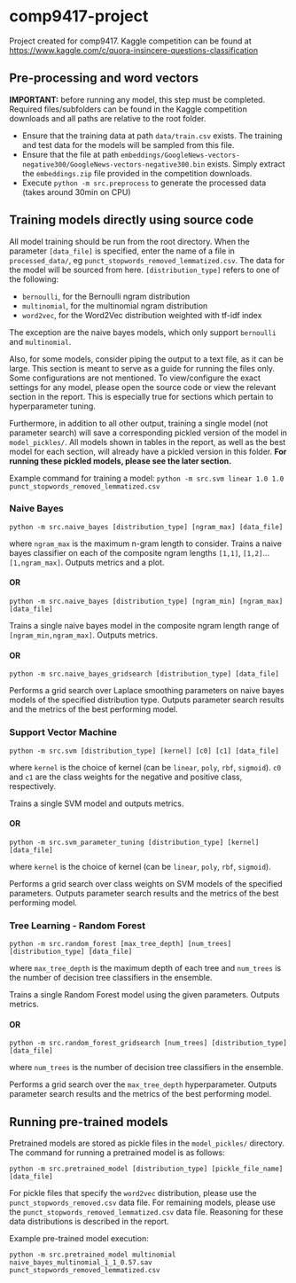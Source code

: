 # comp9417-project
Project created for comp9417. Kaggle competition can be found at https://www.kaggle.com/c/quora-insincere-questions-classification 

## Pre-processing and word vectors
**IMPORTANT:** before running any model, this step must be completed. Required files/subfolders can be found in the Kaggle competition downloads and all paths are relative to the root folder. 
- Ensure that the training data at path `data/train.csv` exists. The training and test data for the models will be sampled from this file. 
- Ensure that the file at path `embeddings/GoogleNews-vectors-negative300/GoogleNews-vectors-negative300.bin` exists. Simply extract the `embeddings.zip` file provided in the competition downloads.
- Execute `python -m src.preprocess` to generate the processed data (takes around 30min on CPU)

## Training models directly using source code
All model training should be run from the root directory. When the parameter `[data_file]` is specified, enter the name of a file in `processed_data/`, eg `punct_stopwords_removed_lemmatized.csv`. The data for the model will be sourced from here. `[distribution_type]` refers to one of the following:
- `bernoulli`, for the Bernoulli ngram distribution
- `multinomial`, for the multinomial ngram distribution
- `word2vec`, for the Word2Vec distribution weighted with tf-idf index

The exception are the naive bayes models, which only support `bernoulli` and `multinomial`. 

Also, for some models, consider piping the output to a text file, as it can be large. This section is meant to serve as a guide for running the files only. Some configurations are not mentioned. To view/configure the exact settings for any model, please open the source code or view the relevant section in the report. This is especially true for sections which pertain to hyperparameter tuning. 

Furthermore, in addition to all other output, training a single model (not parameter search) will save a corresponding pickled version of the model in `model_pickles/`. All models shown in tables in the report, as well as the best model for each section, will already have a pickled version in this folder. **For running these pickled models, please see the later section.**

Example command for training a model: `python -m src.svm linear 1.0 1.0 punct_stopwords_removed_lemmatized.csv`

### Naive Bayes

`python -m src.naive_bayes [distribution_type] [ngram_max] [data_file]`

where `ngram_max` is the maximum n-gram length to consider. Trains a naive bayes classifier on each of the composite ngram lengths `[1,1]`, `[1,2]`...`[1,ngram_max]`. Outputs metrics and a plot. 

#### OR

`python -m src.naive_bayes [distribution_type] [ngram_min] [ngram_max] [data_file]`

Trains a single naive bayes model in the composite ngram length range of `[ngram_min,ngram_max]`. Outputs metrics. 

#### OR

`python -m src.naive_bayes_gridsearch [distribution_type] [data_file]`

Performs a grid search over Laplace smoothing parameters on naive bayes models of the specified distribution type.  Outputs parameter search results and the metrics of the best performing model. 

### Support Vector Machine

`python -m src.svm [distribution_type] [kernel] [c0] [c1] [data_file]`

where `kernel` is the choice of kernel (can be `linear`, `poly`, `rbf`, `sigmoid`). `c0` and `c1` are the class weights for the negative and positive class, respectively. 

Trains a single SVM model and outputs metrics. 

#### OR

`python -m src.svm_parameter_tuning [distribution_type] [kernel] [data_file]`

where `kernel` is the choice of kernel (can be `linear`, `poly`, `rbf`, `sigmoid`). 

Performs a grid search over class weights on SVM models of the specified parameters. Outputs parameter search results and the metrics of the best performing model. 

### Tree Learning - Random Forest

`python -m src.random_forest [max_tree_depth] [num_trees] [distribution_type] [data_file]`

where `max_tree_depth` is the maximum depth of each tree and `num_trees` is the number of decision tree classifiers in the ensemble. 

Trains a single Random Forest model using the given parameters. Outputs metrics. 

#### OR 

`python -m src.random_forest_gridsearch [num_trees] [distribution_type] [data_file]`

where `num_trees` is the number of decision tree classifiers in the ensemble. 

Performs a grid search over the `max_tree_depth` hyperparameter. Outputs parameter search results and the metrics of the best performing model. 

## Running pre-trained models
Pretrained models are stored as pickle files in the `model_pickles/` directory. The command for running a pretrained model is as follows:

`python -m src.pretrained_model [distribution_type] [pickle_file_name] [data_file]`

For pickle files that specify the `word2vec` distribution, please use the `punct_stopwords_removed.csv` data file. For remaining models, please use the `punct_stopwords_removed_lemmatized.csv` data file. Reasoning for these data distributions is described in the report. 

Example pre-trained model execution:

`python -m src.pretrained_model multinomial naive_bayes_multinomial_1_1_0.57.sav punct_stopwords_removed_lemmatized.csv `
